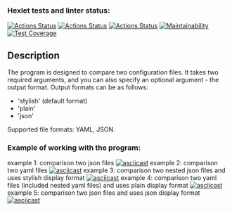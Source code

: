 ### Hexlet tests and linter status:
[![Actions Status](https://github.com/skymagenta/python-project-50/workflows/hexlet-check/badge.svg)](https://github.com/skymagenta/python-project-50/actions)
[![Actions Status](https://github.com/skymagenta/python-project-50/workflows/lint-check/badge.svg)](https://github.com/skymagenta/python-project-50/actions)
[![Actions Status](https://github.com/skymagenta/python-project-50/workflows/test-check/badge.svg)](https://github.com/skymagenta/python-project-50/actions)
[![Maintainability](https://api.codeclimate.com/v1/badges/2183e3b0c716651700d6/maintainability)](https://codeclimate.com/github/skymagenta/python-project-50/maintainability)
[![Test Coverage](https://api.codeclimate.com/v1/badges/2183e3b0c716651700d6/test_coverage)](https://codeclimate.com/github/skymagenta/python-project-50/test_coverage)

## Description
The program is designed to compare two configuration files.
It takes two required arguments, and you can also specify an optional argument - the output format.
Output formats can be as follows:
- 'stylish' (default format)
- 'plain'
- 'json'

Supported file formats: YAML, JSON.


### Example of working with the program:
example 1: comparison two json files
[![asciicast](https://asciinema.org/a/stnKLU8tfs1SDX0m37QYft7Kc.svg)](https://asciinema.org/a/stnKLU8tfs1SDX0m37QYft7Kc)
example 2: comparison two yaml files
[![asciicast](https://asciinema.org/a/bdMohbgxFPv6iDey1sbhPUbT5.svg)](https://asciinema.org/a/bdMohbgxFPv6iDey1sbhPUbT5)
example 3: comparison two nested json files and uses stylish display format
[![asciicast](https://asciinema.org/a/mou75Ayhp0tTbbUUFmAtBr4rb.svg)](https://asciinema.org/a/mou75Ayhp0tTbbUUFmAtBr4rb)
example 4: comparison two yaml files (included nested yaml files) and uses plain display format
[![asciicast](https://asciinema.org/a/7YIZHVzM5BTWzC3BsTob1bq84.svg)](https://asciinema.org/a/7YIZHVzM5BTWzC3BsTob1bq84)
example 5: comparison two json files and uses json display format
[![asciicast](https://asciinema.org/a/M5Ubup9oTTHhMETApVnWBF4OZ.svg)](https://asciinema.org/a/M5Ubup9oTTHhMETApVnWBF4OZ)
